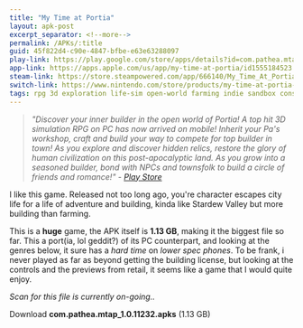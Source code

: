 ```yaml
---
title: "My Time at Portia"
layout: apk-post
excerpt_separator: <!--more-->
permalink: /APKs/:title
guid: 45f822d4-c90e-4847-bfbe-e63e63288097
play-link: https://play.google.com/store/apps/details?id=com.pathea.mtap
app-link: https://apps.apple.com/us/app/my-time-at-portia/id1555184523
steam-link: https://store.steampowered.com/app/666140/My_Time_At_Portia/
switch-link: https://www.nintendo.com/store/products/my-time-at-portia-switch/
tags: rpg 3d exploration life-sim open-world farming indie sandbox construction crafting building adventure action
---
```


> _"Discover your inner builder in the open world of Portia! A top hit 3D simulation RPG on PC has now arrived on mobile! Inherit your Pa's workshop, craft and build your way to compete for top builder in town! As you explore and discover hidden relics, restore the glory of human civilization on this post-apocalyptic land. As you grow into a seasoned builder, bond with NPCs and townsfolk to build a circle of friends and romance!" - <a href="https://play.google.com/store/apps/details?id=com.pathea.mtap" target="_blank">Play Store</a>_

I like this game. Released not too long ago, you're character escapes city life for a life of adventure and building, kinda like Stardew Valley but more building than farming. <!--more-->

This is a **huge** game, the APK itself is **1.13 GB**, making it the biggest file so far. This a port(ia, lol geddit?) of its PC counterpart, and looking at the genres below, it sure has a _hard time_ on _lower spec phones_. To be frank, i never played as far as beyond getting the building license, but looking at the controls and the previews from retail, it seems like a game that I would quite enjoy. 

_Scan for this file is currently on-going.._

<div class="text-center">
    <a class="btn btn-dark btn-block w-100" onclick='apk("com.pathea.mtap_1.0.11232.apks")' target="_blank" style="text-decoration: none;"> Download <b>com.pathea.mtap_1.0.11232.apks</b> (1.13 GB)</a>
</div>
